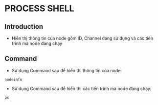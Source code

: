 # PROCESS SHELL

## Introduction
- Hiển thị thông tin của node gồm ID, Channel đang sử dụng và các tiến trình mà node đang chạy 

## Command

- Sử dụng Command sau để hiển thị thông tin của node:

```
nodeinfo
``` 
- Sử dụng Command sau để hiển thị các tiến trình mà node đang chạy:

```
ps
``` 
